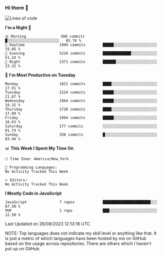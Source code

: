 ### Hi there 👋

<!--
**LynxJinxxy/LynxJinxxy** is a ✨ _special_ ✨ repository because its `README.md` (this file) appears on your GitHub profile.

Here are some ideas to get you started:

- 🔭 I’m currently working on ...
- 🌱 I’m currently learning ...
- 👯 I’m looking to collaborate on ...
- 🤔 I’m looking for help with ...
- 💬 Ask me about ...
- 📫 How to reach me: ...
- 😄 Pronouns: ...
- ⚡ Fun fact: ...
-->

<!--START_SECTION:waka-->
![Lines of code](https://img.shields.io/badge/From%20Hello%20World%20I%27ve%20Written-18.6%20million%20lines%20of%20code-blue)

**I'm a Night 🦉** 

```text
🌞 Morning                588 commits         █░░░░░░░░░░░░░░░░░░░░░░░░   05.78 % 
🌆 Daytime                1999 commits        █████░░░░░░░░░░░░░░░░░░░░   19.66 % 
🌃 Evening                5210 commits        █████████████░░░░░░░░░░░░   51.24 % 
🌙 Night                  2371 commits        ██████░░░░░░░░░░░░░░░░░░░   23.32 % 
```
📅 **I'm Most Productive on Tuesday** 

```text
Monday                   1821 commits        ████░░░░░░░░░░░░░░░░░░░░░   17.91 % 
Tuesday                  2224 commits        █████░░░░░░░░░░░░░░░░░░░░   21.87 % 
Wednesday                1964 commits        █████░░░░░░░░░░░░░░░░░░░░   19.32 % 
Thursday                 1738 commits        ████░░░░░░░░░░░░░░░░░░░░░   17.09 % 
Friday                   1894 commits        █████░░░░░░░░░░░░░░░░░░░░   18.63 % 
Saturday                 177 commits         ░░░░░░░░░░░░░░░░░░░░░░░░░   01.74 % 
Sunday                   350 commits         █░░░░░░░░░░░░░░░░░░░░░░░░   03.44 % 
```


📊 **This Week I Spent My Time On** 

```text
🕑︎ Time Zone: America/New_York

💬 Programming Languages: 
No Activity Tracked This Week

🔥 Editors: 
No Activity Tracked This Week
```

**I Mostly Code in JavaScript** 

```text
JavaScript               7 repos             ██████████████████████░░░   87.50 % 
PHP                      1 repo              ███░░░░░░░░░░░░░░░░░░░░░░   12.50 % 
```




 Last Updated on 26/09/2023 12:13:16 UTC
<!--END_SECTION:waka-->
NOTE: Top languages does not indicate my skill level or anything like that. It is just a metric of which languages have been hosted by me on GitHub based on the usage across repositories. There are others which I haven't put up on GitHub.
